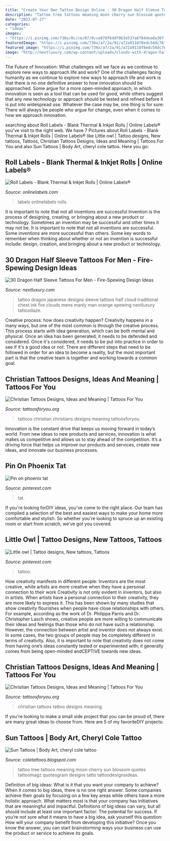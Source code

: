```yaml
---
title: "Create Your Own Tattoo Design Online : 30 Dragon Half Sleeve Tattoos For Men"
description: "Tattoo tree tattoos meaning moon cherry sun blossom quotes tattoomagz quotesgram designs tatto tattoodesignsideas"
date: "2023-07-27"
categories:
- "ideas"
images:
- "https://i.pinimg.com/736x/0c/ce/07/0cce078f6ddf0b3e537a6f84deada307--little-owls-tattoo-designs.jpg"
featuredImage: "https://i.pinimg.com/736x/a7/2a/91/a72a9118f8edc54dc767e4f50c0a29fa.jpg"
featured_image: "https://i.pinimg.com/736x/a7/2a/91/a72a9118f8edc54dc767e4f50c0a29fa.jpg"
image: "http://nextluxury.com/wp-content/uploads/clouds-with-dragon-half-sleeve-chest-guys-japanese-tattoo-designs.jpg"
---
```



The Future of Innovation: What challenges will we face as we continue to explore new ways to approach life and work?
One of the challenges facing humanity as we continue to explore new ways to approach life and work is that there is no one definitive answer to how innovation should be approached. Some argue for a more open-minded approach, in which innovation is seen as a tool that can be used for good, while others suggest that any new technology or approach should be tested and refined before it is put into widespread use. Whatever the case may be, one thing is for sure: There will always be people who argue for change, even when it comes to how we approach innovation.

	

		
searching about Roll Labels - Blank Thermal &amp; Inkjet Rolls | Online Labels® you've visit to the right web. We have 7 Pictures about Roll Labels - Blank Thermal &amp; Inkjet Rolls | Online Labels® like Little owl | Tattoo designs, New tattoos, Tattoos, Christian Tattoos Designs, Ideas and Meaning | Tattoos For You and also Sun Tattoos | Body Art, cheryl cole tattoo. Here you go:
		
    
## Roll Labels - Blank Thermal &amp; Inkjet Rolls | Online Labels®

<img loading=lazy src="https://images.onlinelabels.com/images/og/roll-labels-og.jpg" onerror="this.onerror=null;this.src='https://tse1.mm.bing.net/th?id=OIP.9W1G76Kw71i47OxPX55yXgAAAA&amp;pid=15.1';" alt="Roll Labels - Blank Thermal &amp; Inkjet Rolls | Online Labels®">

_Source: onlinelabels.com_

>labels onlinelabels rolls. 

	

It is important to note that not all inventions are successful
Invention is the process of designing, creating, or bringing about a new product or technology. Sometimes an invention may be successful and other times it may not be. It is important to note that not all inventions are successful. 
Some inventions are more successful than others. Some key words to remember when thinking about whether or not an invention is successful include: design, creation, and bringing about a new product or technology.

    
## 30 Dragon Half Sleeve Tattoos For Men - Fire-Spewing Design Ideas

<img loading=lazy src="http://nextluxury.com/wp-content/uploads/clouds-with-dragon-half-sleeve-chest-guys-japanese-tattoo-designs.jpg" onerror="this.onerror=null;this.src='https://tse4.mm.bing.net/th?id=OIP.ojGa--AGQ2_98VoRkC41pAHaHa&amp;pid=15.1';" alt="30 Dragon Half Sleeve Tattoos For Men - Fire-Spewing Design Ideas">

_Source: nextluxury.com_

>tattoo dragon japanese designs sleeve tattoos half cloud traditional chest ink fire clouds mens manly man orange spewing nextluxury tattoodaze. 

	

Creative process: how does creativity happen?
Creativity happens in a many ways, but one of the most common is through the creative process. This process starts with idea generation, which can be both mental and physical. Once an idea has been generated, it needs to be defended and considered. Once it's considered, it needs to be put into practice in order to see if it's a good idea or not. There are different steps that need to be followed in order for an idea to become a reality, but the most important part is that the creative team is together and working towards a common goal.

    
## Christian Tattoos Designs, Ideas And Meaning | Tattoos For You

<img loading=lazy src="http://www.tattoosforyou.org/wp-content/uploads/2013/09/Tattoos-For-Christians.jpg" onerror="this.onerror=null;this.src='https://tse1.mm.bing.net/th?id=OIP.An2DTg501WX2OYVkp_tGqAHaIx&amp;pid=15.1';" alt="Christian Tattoos Designs, Ideas and Meaning | Tattoos For You">

_Source: tattoosforyou.org_

>tattoos christian christians designs meaning tattoosforyou. 

	

Innovation is the constant drive that keeps us moving forward in today’s world. From new ideas to new products and services, innovation is what makes us competitive and allows us to stay ahead of the competition. It’s a driving force that helps us improve our products and services, create new ideas, and innovate our business processes.

    
## Pin On Phoenix Tat

<img loading=lazy src="https://i.pinimg.com/736x/a7/2a/91/a72a9118f8edc54dc767e4f50c0a29fa.jpg" onerror="this.onerror=null;this.src='https://tse1.mm.bing.net/th?id=OIP.fMPu7LGAStTaqb8Sq9pdwAHaJ3&amp;pid=15.1';" alt="Pin on phoenix tat">

_Source: pinterest.com_

>tat. 

	

If you're looking forDIY ideas, you've come to the right place. Our team has compiled a selection of the best and easiest ways to make your home more comfortable and stylish. So whether you're looking to spruce up an existing room or start from scratch, we've got you covered.

    
## Little Owl | Tattoo Designs, New Tattoos, Tattoos

<img loading=lazy src="https://i.pinimg.com/736x/0c/ce/07/0cce078f6ddf0b3e537a6f84deada307--little-owls-tattoo-designs.jpg" onerror="this.onerror=null;this.src='https://tse3.mm.bing.net/th?id=OIP.aBALNxgeR-enpO2Qd0i2ygHaJ3&amp;pid=15.1';" alt="Little owl | Tattoo designs, New tattoos, Tattoos">

_Source: pinterest.com_

>tattoo. 

	

How creativity manifests in different people: Inventors are the most creative, while artists are more creative when they have a personal connection to their work
Creativity is not only evident in inventors, but also in artists. When artists have a personal connection to their creativity, they are more likely to express it. This has been shown by many studies that show creativity flourishes when people have close relationships with others. For example, according as the work of Dr. Philippa Parris and Dr. Christopher Lasch shows, creative people are more willing to communicate their ideas and feelings than those who do not have such a relationship. 
However, the connection between artist and inventor does not always exist. In some cases, the two groups of people may be completely different in terms of creativity. Also, it is important to note that creativity does not come from having one’s ideas constantly tested or experimented with; it generally comes from being open-minded andCEPTIVE towards new ideas.

    
## Christian Tattoos Designs, Ideas And Meaning | Tattoos For You

<img loading=lazy src="https://www.tattoosforyou.org/wp-content/uploads/2013/09/Christian-Tattoo-Ideas.jpg" onerror="this.onerror=null;this.src='https://tse4.mm.bing.net/th?id=OIP._J3NlV41pWOGZizGjcGNvAHaJ4&amp;pid=15.1';" alt="Christian Tattoos Designs, Ideas and Meaning | Tattoos For You">

_Source: tattoosforyou.org_

>christian tattoos tattoo designs meaning. 

	

If you're looking to make a small side project that you can be proud of, there are many great ideas to choose from. Here are 5 of my favoriteDIY projects: 

    
## Sun Tattoos | Body Art, Cheryl Cole Tattoo

<img loading=lazy src="https://2.bp.blogspot.com/-WONo-STFE-k/UQZgFIqOmPI/AAAAAAAAPA4/83h7Nk4Yq9o/s1600/t1_Sun-Tattoos_962.jpg" onerror="this.onerror=null;this.src='https://tse3.mm.bing.net/th?id=OIP.QEDEUOcDIWMjFPxCjpk-1wHaJ3&amp;pid=15.1';" alt="Sun Tattoos | Body Art, cheryl cole tattoo">

_Source: coletattoos.blogspot.com_

>tattoo tree tattoos meaning moon cherry sun blossom quotes tattoomagz quotesgram designs tatto tattoodesignsideas. 

	

Definition of big ideas: What is it that you want your company to achieve?
When it comes to big ideas, there is no one right answer. Some companies achieve their goals by focusing on a few key areas while others have a more holistic approach. What matters most is that your company has initiatives that are meaningful and impactful. Definitions of big ideas can vary, but all should include at least one important factor: The potential for success. 
If you’re not sure what it means to have a big idea, ask yourself this question: How will your company benefit from developing this initiative? Once you know the answer, you can start brainstorming ways your business can use the product or service to achieve its goals.

